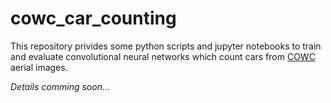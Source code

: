# cowc_car_counting
This repository privides some python scripts and jupyter notebooks to train and evaluate convolutional neural networks which count cars from [COWC](https://gdo152.llnl.gov/cowc/) aerial images.

*Details comming soon...*

